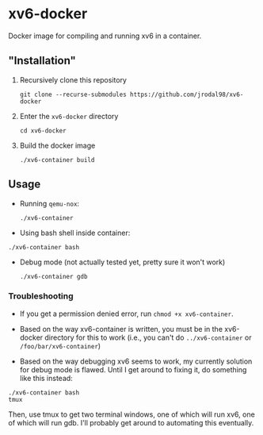 # xv6-docker

Docker image for compiling and running xv6 in a container.

## "Installation"

1) Recursively clone this repository

    `git clone --recurse-submodules https://github.com/jrodal98/xv6-docker`

2) Enter the `xv6-docker` directory

    `cd xv6-docker`

3) Build the docker image

    `./xv6-container build`

## Usage

* Running `qemu-nox`:

    `./xv6-container`
* Using bash shell inside container:

`./xv6-container bash`

* Debug mode (not actually tested yet, pretty sure it won't work)

    `./xv6-container gdb`


### Troubleshooting

* If you get a permission denied error, run `chmod +x xv6-container`.
* Based on the way xv6-container is written, you must be in the xv6-docker directory for this to work (i.e., you can't do `../xv6-container` or `/foo/bar/xv6-container`)

* Based on the way debugging xv6 seems to work, my currently solution for debug mode is flawed.  Until I get around to fixing it, do something like this instead:

```
./xv6-container bash
tmux
```
Then, use tmux to get two terminal windows, one of which will run xv6, one of which will run gdb.  I'll probably get around to automating this eventually.


